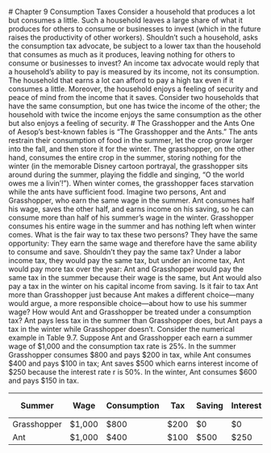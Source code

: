 \# Chapter 9 Consumption Taxes Consider a household that produces a lot but consumes a little. Such a household leaves a large share of what it produces for others to consume or businesses to invest (which in the future raises the productivity of other workers). Shouldn’t such a household, asks the consumption tax advocate, be subject to a lower tax than the household that consumes as much as it produces, leaving nothing for others to consume or businesses to invest? An income tax advocate would reply that a household’s ability to pay is measured by its income, not its consumption. The household that earns a lot can afford to pay a high tax even if it consumes a little. Moreover, the household enjoys a feeling of security and peace of mind from the income that it saves. Consider two households that have the same consumption, but one has twice the income of the other; the household with twice the income enjoys the same consumption as the other but also enjoys a feeling of security. # The Grasshopper and the Ants One of Aesop’s best-known fables is “The Grasshopper and the Ants.” The ants restrain their consumption of food in the summer, let the crop grow larger into the fall, and then store it for the winter. The grasshopper, on the other hand, consumes the entire crop in the summer, storing nothing for the winter (in the memorable Disney cartoon portrayal, the grasshopper sits around during the summer, playing the fiddle and singing, “O the world owes me a livin’!”). When winter comes, the grasshopper faces starvation while the ants have sufficient food. Imagine two persons, Ant and Grasshopper, who earn the same wage in the summer. Ant consumes half his wage, saves the other half, and earns income on his saving, so he can consume more than half of his summer’s wage in the winter. Grasshopper consumes his entire wage in the summer and has nothing left when winter comes. What is the fair way to tax these two persons? They have the same opportunity: They earn the same wage and therefore have the same ability to consume and save. Shouldn’t they pay the same tax? Under a labor income tax, they would pay the same tax, but under an income tax, Ant would pay more tax over the year: Ant and Grasshopper would pay the same tax in the summer because their wage is the same, but Ant would also pay a tax in the winter on his capital income from saving. Is it fair to tax Ant more than Grasshopper just because Ant makes a different choice—many would argue, a more responsible choice—about how to use his summer wage? How would Ant and Grasshopper be treated under a consumption tax? Ant pays less tax in the summer than Grasshopper does, but Ant pays a tax in the winter while Grasshopper doesn’t. Consider the numerical example in Table 9.7. Suppose Ant and Grasshopper each earn a summer wage of $1,000 and the consumption tax rate is 25%. In the summer Grasshopper consumes $800 and pays $200 in tax, while Ant consumes $400 and pays $100 in tax; Ant saves $500 which earns interest income of $250 because the interest rate r is 50%. In the winter, Ant consumes $600 and pays $150 in tax.

| Summer      | Wage   | Consumption | Tax  | Saving | Interest | Consumption | Tax  | PV of Taxes |
| ----------- | ------ | ----------- | ---- | ------ | -------- | ----------- | ---- | ----------- |
| Grasshopper | $1,000 | $800        | $200 | $0     | $0       | $0          | $0   | $200        |
| Ant         | $1,000 | $400        | $100 | $500   | $250     | $600        | $150 | $200        |
